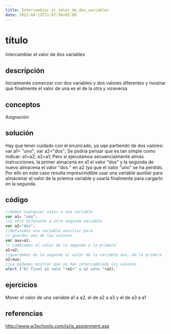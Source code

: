 ```yaml
---
title: Intercambiar_el_valor_de_dos_variables
date: 2022-04-13T11:07:54+02:00
---
```


# título
Intercambiar el valor de dos variables

## descripción
Inicialmente comenzar con dos variables y dos valores diferentes y mostrar que finalmente el valor de una es el de la otra y viceversa

## conceptos
Asignación

## solución
Hay que tener cuidado con el enunicado, ya uqe partiendo de dos valores:
var a1= "uno";
var a2="dos";
Se podría pensar que es tan simple como indicar:
a1=a2;
a2=a1;
Pero si ejecutamos secuencialmente almas instrucciones, la primer almacena en a1 el valor "dos" y la segunda de nuevo almacena el valor "dos " en a2 (ya que el valor "uno" se ha perdido.
Por ello en este caso resulta imprescindible usar una variable auxiliar para almacenar el valor de la priemra variable y usarla finalmente para cargarlo en la segunda.

## código
```javascript
//damos cualquier valor a una variable
var a1= "uno"; 
//y otro diferente a otra segunda variable
var a2="dos"; 
//definimos una variable auxiliar para 
// guardar uno de los valores
var aux=a1; 
// cambiamos el valor de la segunda a la primera
a1=a2; 
//guardamos en la segunda el valor de la variable aux, de la primera
a2=aux; 
//ya podemos mostrar que se han intercambiado los valores
alert ("Al final a1 vale "+a1+" y a2 vale "+a2);`
```

## ejercicios
Mover el valor de una variable a1 a a2, el de a2 a a3 y el de a3 a a1

## referencias
http://www.w3schools.com/js/js_assignment.asp
